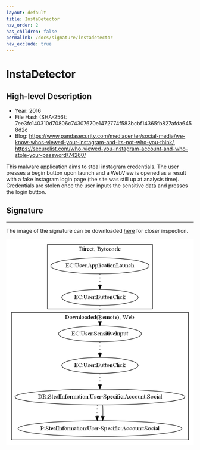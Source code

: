 ```yaml
---
layout: default
title: InstaDetector
nav_order: 2
has_children: false
permalink: /docs/signature/instadetector
nav_exclude: true
---
```


# InstaDetector

## High-level Description

* Year: 2016
* File Hash (SHA-256): 7ee3fc140310d70806c74307670e1472774f583bcbf14365fb827afda6458d2c
* Blog: https://www.pandasecurity.com/mediacenter/social-media/we-know-whos-viewed-your-instagram-and-its-not-who-you-think/, https://securelist.com/who-viewed-you-instagram-account-and-who-stole-your-password/74260/

This malware application aims to steal instagram credentials. The user presses a begin button upon launch and a WebView is opened as a result with a fake instagram login page (the site was still up at analysis time). Credentials are stolen once the user inputs the sensitive data and presses the login button.

## Signature
---

The image of the signature can be downloaded [here](../../img/signatures/InstaDetector.png) for closer inspection.

![](../../img/signatures/InstaDetector.png)
